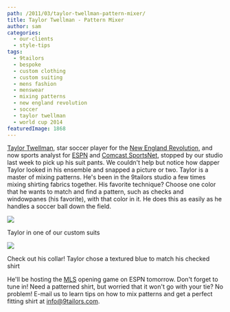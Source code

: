 ```yaml
---
path: /2011/03/taylor-twellman-pattern-mixer/
title: Taylor Twellman - Pattern Mixer
author: sam
categories: 
  - our-clients
  - style-tips
tags: 
  - 9tailors
  - bespoke
  - custom clothing
  - custom suiting
  - mens fashion
  - menswear
  - mixing patterns
  - new england revolution
  - soccer
  - taylor twellman
  - world cup 2014
featuredImage: 1868
---
```

[Taylor Twellman](http://www.twellmansoccerne.com/), star soccer player for the [New England Revolution](http://www.revolutionsoccer.net/), and now sports analyst for [ESPN](http://espn.com/) and [Comcast SportsNet](http://www.csnne.com/), stopped by our studio last week to pick up his suit pants. We couldn't help but notice how dapper Taylor looked in his ensemble and snapped a picture or two. Taylor is a master of mixing patterns. He's been in the 9tailors studio a few times mixing shirting fabrics together. His favorite technique? Choose one color that he wants to match and find a pattern, such as checks and windowpanes (his favorite), with that color in it. He does this as easily as he handles a soccer ball down the field.

[![](https://lh4.googleusercontent.com/-jKEHOIsk8EM/TX6NWT-AWCI/AAAAAAAAIuA/z_3Tj3TfhX0/s400/ttwellman_3.jpg)](https://lh4.googleusercontent.com/-jKEHOIsk8EM/TX6NWT-AWCI/AAAAAAAAIuA/z_3Tj3TfhX0/s1600/ttwellman_3.jpg)

Taylor in one of our custom suits

[![](https://lh3.googleusercontent.com/-tLZQM-QKq6M/TX6NXbGL2LI/AAAAAAAAIuE/F_qZ9rx4Owg/s400/ttwellman_2.jpg)](https://lh3.googleusercontent.com/-tLZQM-QKq6M/TX6NXbGL2LI/AAAAAAAAIuE/F_qZ9rx4Owg/s1600/ttwellman_2.jpg)

Check out his collar! Taylor chose a textured blue to match his checked shirt

He'll be hosting the [MLS](http://www.mlssoccer.com/) opening game on ESPN tomorrow. Don't forget to tune in! Need a patterned shirt, but worried that it won't go with your tie? No problem! E-mail us to learn tips on how to mix patterns and get a perfect fitting shirt at info@9tailors.com.